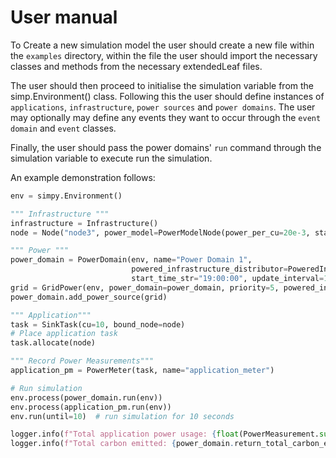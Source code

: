 # User manual 

To Create a new simulation model the user should create a new file within the `examples` directory, 
within the file the user should import the necessary classes and methods from the necessary extendedLeaf files.

The user should then proceed to initialise the simulation variable from the simp.Environment() class.
Following this the user should define instances of `applications`, `infrastructure`, `power sources` and `power domains`.
The user may optionally may define any events they want to occur through the `event domain` and `event` classes.

Finally, the user should pass the power domains' `run` command through the simulation variable to execute run the simulation.

An example demonstration follows:
```python
env = simpy.Environment()

""" Infrastructure """
infrastructure = Infrastructure()
node = Node("node3", power_model=PowerModelNode(power_per_cu=20e-3, static_power=20))

""" Power """
power_domain = PowerDomain(env, name="Power Domain 1",
                           powered_infrastructure_distributor=PoweredInfrastructureDistributor(),
                           start_time_str="19:00:00", update_interval=1)
grid = GridPower(env, power_domain=power_domain, priority=5, powered_infrastructure=node, static=True)
power_domain.add_power_source(grid)

""" Application"""
task = SinkTask(cu=10, bound_node=node)
# Place application task
task.allocate(node)

""" Record Power Measurements"""
application_pm = PowerMeter(task, name="application_meter")

# Run simulation
env.process(power_domain.run(env))
env.process(application_pm.run(env))
env.run(until=10)  # run simulation for 10 seconds

logger.info(f"Total application power usage: {float(PowerMeasurement.sum(application_pm.measurements))} Ws")
logger.info(f"Total carbon emitted: {power_domain.return_total_carbon_emissions()} gCo2")

```